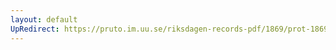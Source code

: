 ```yaml
---
layout: default
UpRedirect: https://pruto.im.uu.se/riksdagen-records-pdf/1869/prot-1869--ak--405/prot-1869--ak--405_004.pdf
---
```

